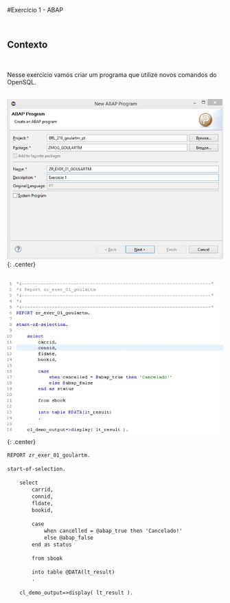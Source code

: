 #Exercício 1 - ABAP

&nbsp;
## Contexto
&nbsp;

Nesse exercício vamos criar um programa que utilize novos comandos do OpenSQL. 

&nbsp;
![EXER1_B_01](../img/Exer_1_B/EXER1B_01.jpg){: .center}
&nbsp;

&nbsp;
![EXER1_B_02](../img/Exer_1_B/EXER1B_02.jpg){: .center}
&nbsp;

```
REPORT zr_exer_01_goulartm.

start-of-selection.

    select
        carrid,
        connid,
        fldate,
        bookid,

        case
            when cancelled = @abap_true then 'Cancelado!'
            else @abap_false
        end as status

        from sbook

        into table @DATA(lt_result)
        .

    cl_demo_output=>display( lt_result ).
```